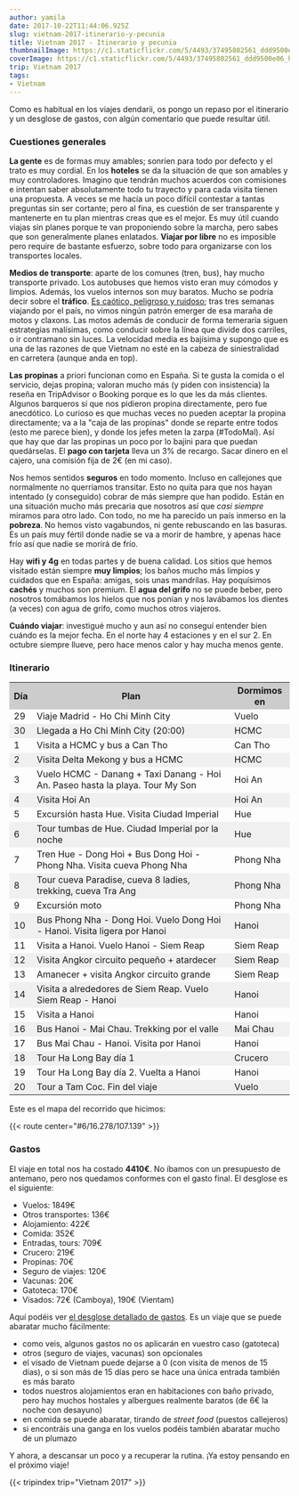 ```yaml
---
author: yamila
date: 2017-10-22T11:44:06.925Z
slug: vietnam-2017-itinerario-y-pecunia
title: Vietnam 2017 - Itinerario y pecunia
thumbnailImage: https://c1.staticflickr.com/5/4493/37495802561_ddd9500e06_h.jpg
coverImage: https://c1.staticflickr.com/5/4493/37495802561_ddd9500e06_h.jpg
trip: Vietnam 2017
tags:
- Vietnam
---
```


Como es habitual en los viajes dendarii, os pongo un repaso por el itinerario y un desglose de gastos, con algún comentario que puede resultar útil.

<!--more-->

<h3>Cuestiones generales</h3>

<strong>La gente</strong> es de formas muy amables; sonríen para todo por defecto y el trato es muy cordial. En los <strong>hoteles</strong> se da la situación de que son amables y muy controladores. Imagino que tendrán muchos acuerdos con comisiones e intentan saber absolutamente todo tu trayecto y para cada visita tienen una propuesta. A veces se me hacía un poco difícil contestar a tantas preguntas sin ser cortante; pero al fina, es cuestión de ser transparente y mantenerte en tu plan mientras creas que es el mejor. Es muy útil cuando viajas sin planes porque te van proponiendo sobre la marcha, pero sabes que son generalmente planes enlatados. <strong>Viajar por libre</strong> no es imposible pero require de bastante esfuerzo, sobre todo para organizarse con los transportes locales.

<strong>Medios de transporte</strong>: aparte de los comunes (tren, bus), hay mucho transporte privado. Los autobuses que hemos visto eran muy cómodos y limpios. Además, los vuelos internos son muy baratos. Mucho se podría decir sobre el <strong>tráfico</strong>. <a href="http://www.saporedicina.com/es/como-sobrevivir-al-loco-trafico-vietnamita-un-monton-de-fotos-y-videos/" target="_new">Es caótico, peligroso y ruidoso</a>; tras tres semanas viajando por el país, no vimos ningún patrón emerger de esa maraña de motos y claxons. Las motos además de conducir de forma temeraria siguen estrategias malísimas, como conducir sobre la línea que divide dos carriles, o ir contramano sin luces. La velocidad media es bajísima y supongo que es una de las razones de que Vietnam no esté en la cabeza de siniestralidad en carretera (aunque anda en top).

<strong>Las propinas</strong> a priori funcionan como en España. Si te gusta la comida o el servicio, dejas propina; valoran mucho más (y piden con insistencia) la reseña en TripAdvisor o Booking porque es lo que les da más clientes. Algunos barqueros sí que nos pidieron propina directamente, pero fue anecdótico. Lo curioso es que muchas veces no pueden aceptar la propina directamente; va a la "caja de las propinas" donde se reparte entre todos (esto me parece bien), y donde los jefes meten la zarpa (#TodoMal). Así que hay que dar las propinas un poco por lo bajini para que puedan quedárselas. El <strong>pago con tarjeta</strong> lleva un 3% de recargo. Sacar dinero en el cajero, una comisión fija de 2€ (en mi caso).

Nos hemos sentidos <strong>seguros</strong> en todo momento. Incluso en callejones que normalmente no querríamos transitar. Esto no quita para que nos hayan intentado (y conseguido) cobrar de más siempre que han podido. Están en una situación mucho más precaria que nosotros así que <em>casi siempre</em> miramos para otro lado. Con todo, no me ha parecido un país inmerso en la <strong>pobreza</strong>. No hemos visto vagabundos, ni gente rebuscando en las basuras. Es un país muy fértil donde nadie se va a morir de hambre, y apenas hace frío así que nadie se morirá de frío.

Hay <strong>wifi y 4g</strong> en todas partes y de buena calidad. Los sitios que hemos visitado están siempre <strong>muy limpios</strong>; los baños mucho más limpios y cuidados que en España: amigas, sois unas mandrilas. Hay poquísimos <strong>cachés</strong> y muchos son premium. El <strong>agua del grifo</strong> no se puede beber, pero nosotros tomábamos los hielos que nos ponían y nos lavábamos los dientes (a veces) con agua de grifo, como muchos otros viajeros.

<strong>Cuándo viajar</strong>: investigué mucho y aun así no conseguí entender bien cuándo es la mejor fecha. En el norte hay 4 estaciones y en el sur 2. En octubre siempre llueve, pero hace menos calor y hay mucha menos gente.

<h3>Itinerario</h3>

<table>
<tr style="background:#ccc"><th>Día</th><th>Plan</th><th>Dormimos en</th></tr>
<tr><td>29</td><td>Viaje Madrid - Ho Chi Minh City</td><td>Vuelo</td></tr>
<tr style="background:#f0f0f0"><td>30</td><td>Llegada a Ho Chi Minh City (20:00)</td><td>HCMC</td></tr>
<tr><td>1</td><td>Visita a HCMC y bus a Can Tho</td><td>Can Tho</td></tr>
<tr style="background:#f0f0f0"><td>2</td><td>Visita Delta Mekong y bus a HCMC</td><td>HCMC</td></tr>
<tr><td>3</td><td>Vuelo HCMC - Danang + Taxi Danang - Hoi An. Paseo hasta la playa. Tour My Son</td><td>Hoi An</td></tr>
<tr style="background:#f0f0f0"><td>4</td><td>Visita Hoi An</td><td>Hoi An</td></tr>
<tr><td>5</td><td>Excursión hasta Hue. Visita Ciudad Imperial</td><td>Hue</td></tr>
<tr style="background:#f0f0f0"><td>6</td><td>Tour tumbas de Hue. Ciudad Imperial por la noche</td><td>Hue</td></tr>
<tr><td>7</td><td>Tren Hue - Dong Hoi + Bus Dong Hoi - Phong Nha. Visita cueva Phong Nha</td><td>Phong Nha</td></tr>
<tr style="background:#f0f0f0"><td>8</td><td>Tour cueva Paradise, cueva 8 ladies, trekking, cueva Tra Ang</td><td>Phong Nha</td></tr>
<tr><td>9</td><td>Excursión moto</td><td>Phong Nha</td></tr>
<tr style="background:#f0f0f0"><td>10</td><td>Bus Phong Nha - Dong Hoi. Vuelo Dong Hoi - Hanoi. Visita ligera por Hanoi</td><td>Hanoi</td></tr>
<tr><td>11</td><td>Visita a Hanoi. Vuelo Hanoi - Siem Reap</td><td>Siem Reap</td></tr>
<tr style="background:#f0f0f0"><td>12</td><td>Visita Angkor circuito pequeño + atardecer</td><td>Siem Reap</td></tr>
<tr><td>13</td><td>Amanecer + visita Angkor circuito grande</td><td>Siem Reap</td></tr>
<tr style="background:#f0f0f0"><td>14</td><td>Visita a alrededores de Siem Reap. Vuelo Siem Reap - Hanoi</td><td>Hanoi</td></tr>
<tr><td>15</td><td>Visita a Hanoi</td><td>Hanoi</td></tr>
<tr style="background:#f0f0f0"><td>16</td><td>Bus Hanoi - Mai Chau. Trekking por el valle</td><td>Mai Chau</td></tr>
<tr><td>17</td><td>Bus Mai Chau - Hanoi. Visita por Hanoi</td><td>Hanoi</td></tr>
<tr style="background:#f0f0f0"><td>18</td><td>Tour Ha Long Bay día 1</td><td>Crucero</td></tr>
<tr><td>19</td><td>Tour Ha Long Bay día 2. Vuelta a Hanoi</td><td>Hanoi</td></tr>
<tr style="background:#f0f0f0"><td>20</td><td>Tour a Tam Coc. Fin del viaje</td><td>Vuelo</td></tr>
</table>


Este es el mapa del recorrido que hicimos:

{{< route center="#6/16.278/107.139" >}}

<h3>Gastos</h3>

El viaje en total nos ha costado <strong>4410€</strong>. No íbamos con un presupuesto de antemano, pero nos quedamos conformes con el gasto final. El desglose es el siguiente:

- Vuelos: 1849€
- Otros transportes: 136€
- Alojamiento: 422€
- Comida: 352€
- Entradas, tours: 709€
- Crucero: 219€
- Propinas: 70€
- Seguro de viajes: 120€
- Vacunas: 20€
- Gatoteca: 170€
- Visados: 72€ (Camboya), 190€ (Vientam)

Aquí podéis ver <a href="https://docs.google.com/spreadsheets/d/1AXPJcHpNjYKPOjBZ4uq3QfGqcpsBvc96_9g0I3cQl7s/edit#gid=1212738828" target="_new">el desglose detallado de gastos</a>. Es un viaje que se puede abaratar mucho fácilmente:

- como veis, algunos gastos no os aplicarán en vuestro caso (gatoteca)
- otros (seguro de viajes, vacunas) son opcionales
- el visado de Vietnam puede dejarse a 0 (con visita de menos de 15 días), o si son más de 15 días pero se hace una única entrada también es más barato
- todos nuestros alojamientos eran en habitaciones con baño privado, pero hay muchos hostales y albergues realmente baratos (de 6€ la noche con desayuno)
- en comida se puede abaratar, tirando de <em>street food</em> (puestos callejeros)
- si encontráis una ganga en los vuelos podéis también abaratar mucho de un plumazo

Y ahora, a descansar un poco y a recuperar la rutina. ¡Ya estoy pensando en el próximo viaje!

{{< tripindex trip="Vietnam 2017" >}}
